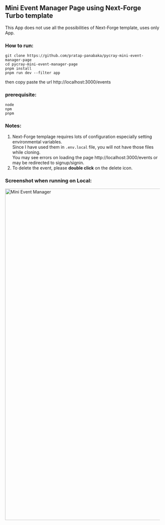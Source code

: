 ## Mini Event Manager Page using Next-Forge Turbo template

This App does not use all the possibilities of Next-Forge template, uses only App.

### How to run:
```
git clone https://github.com/pratap-panabaka/pycray-mini-event-manager-page
cd pycray-mini-event-manager-page
pnpm install
pnpm run dev --filter app
```

then copy paste the url http://localhost:3000/events

### prerequisite:
```
node
npm
pnpm
```

### Notes:
1. Next-Forge templage requires lots of configuration especially setting environmental variables.  
Since I have used them in `.env.local` file, you will not have those files while cloning.  
You may see errors on loading the page http://localhost:3000/events or may be redirected to signup/signin.
2. To delete the event, please **double click** on the delete icon.

### Screenshot when running on Local:
<img width="1920" height="1080" alt="Mini Event Manager" src="https://github.com/user-attachments/assets/1f9a469b-046f-49f0-a483-bfe748484401" />
